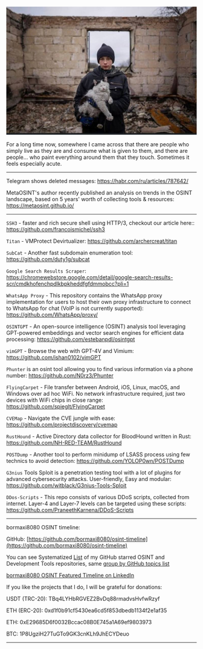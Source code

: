 ![alt text](img/42.jpg)

For a long time now, somewhere I came across that there are people who simply live as they are and consume what is given to them, and there are people... who paint everything around them that they touch. Sometimes it feels especially acute.

----

Telegram shows deleted messages: https://habr.com/ru/articles/787642/

MetaOSINT's author recently published an analysis on trends in the OSINT landscape, based on 5 years' worth of collecting tools & resources: https://metaosint.github.io/

----

```SSH3``` - faster and rich secure shell using HTTP/3, checkout our article here:: https://github.com/francoismichel/ssh3

```Titan``` - VMProtect Devirtualizer: https://github.com/archercreat/titan

```SubCat``` - Another fast subdomain enumeration tool: https://github.com/duty1g/subcat

```Google Search Results Scraper```: https://chromewebstore.google.com/detail/google-search-results-scr/cmdkhofenchpdlkbpkheddfgfdmmobcc?pli=1

```WhatsApp Proxy``` - This repository contains the WhatsApp proxy implementation for users to host their own proxy infrastructure to connect to WhatsApp for chat (VoIP is not currently supported): https://github.com/WhatsApp/proxy/

```OSINTGPT``` - An open-source intelligence (OSINT) analysis tool leveraging GPT-powered embeddings and vector search engines for efficient data processing: https://github.com/estebanpdl/osintgpt

```vimGPT``` - Browse the web with GPT-4V and Vimium: https://github.com/ishan0102/vimGPT

```Phunter``` is an osint tool allowing you to find various information via a phone number: https://github.com/N0rz3/Phunter

```FlyingCarpet``` - File transfer between Android, iOS, Linux, macOS, and Windows over ad hoc WiFi. No network infrastructure required, just two devices with WiFi chips in close range: https://github.com/spieglt/FlyingCarpet

```CVEMap``` - Navigate the CVE jungle with ease: https://github.com/projectdiscovery/cvemap

```RustHound``` - Active Directory data collector for BloodHound written in Rust: https://github.com/NH-RED-TEAM/RustHound

```POSTDump``` - Another tool to perform minidump of LSASS process using few technics to avoid detection: https://github.com/YOLOP0wn/POSTDump

```G3nius``` Tools Sploit is a penetration testing tool with a lot of plugins for advanced cybersecurity attacks. User-friendly, Easy and modular: https://github.com/witblack/G3nius-Tools-Sploit

```DDos-Scripts``` - This repo consists of various DDoS scripts, collected from internet. Layer-4 and Layer-7 levels can be targeted using these scripts: https://github.com/PraneethKarnena/DDoS-Scripts

----

bormaxi8080 OSINT timeline:

GitHub: [https://github.com/bormaxi8080/osint-timeline](https://github.com/bormaxi8080/osint-timeline)

You can see Systematized [List](https://github.com/bormaxi8080/github-starred-repos-builder/blob/main/starred_repos.md) of my GitHub starred OSINT and Development Tools repositories, same [group by GitHub topics list](https://github.com/bormaxi8080/starred)

[bormaxi8080 OSINT Featured Timeline on LinkedIn](https://www.linkedin.com/in/osintech/details/featured/)

If you like the projects that I do, I will be grateful for donations:

USDT (TRC-20): TBq4LYHbRGVEZ2BvDq88rmadvsHvfwRzyf

ETH (ERC-20): 0xd1f0b91cf5430ea6cd5f853dbedb1134f2e1af35

ETH: 0xE29685D6f0032Bccac08B0E745a1A69ef9803973

BTC: 1P8UgziH27TuGTo9GK3cnKLh9JhECYDeuo

----

